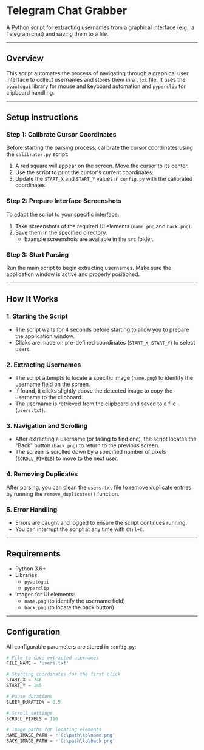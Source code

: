# Telegram Chat Grabber

A Python script for extracting usernames from a graphical interface (e.g., a Telegram chat) and saving them to a file.

---

## Overview

This script automates the process of navigating through a graphical user interface to collect usernames and stores them in a `.txt` file. It uses the `pyautogui` library for mouse and keyboard automation and `pyperclip` for clipboard handling.

---

## Setup Instructions

### Step 1: Calibrate Cursor Coordinates
Before starting the parsing process, calibrate the cursor coordinates using the `calibrator.py` script:
1. A red square will appear on the screen. Move the cursor to its center.
2. Use the script to print the cursor's current coordinates.
3. Update the `START_X` and `START_Y` values in `config.py` with the calibrated coordinates.

### Step 2: Prepare Interface Screenshots
To adapt the script to your specific interface:
1. Take screenshots of the required UI elements (`name.png` and `back.png`).
2. Save them in the specified directory.
   - Example screenshots are available in the `src` folder.

### Step 3: Start Parsing
Run the main script to begin extracting usernames. Make sure the application window is active and properly positioned.

---

## How It Works

### 1. Starting the Script
- The script waits for 4 seconds before starting to allow you to prepare the application window.
- Clicks are made on pre-defined coordinates (`START_X`, `START_Y`) to select users.

### 2. Extracting Usernames
- The script attempts to locate a specific image (`name.png`) to identify the username field on the screen.
- If found, it clicks slightly above the detected image to copy the username to the clipboard.
- The username is retrieved from the clipboard and saved to a file (`users.txt`).

### 3. Navigation and Scrolling
- After extracting a username (or failing to find one), the script locates the "Back" button (`back.png`) to return to the previous screen.
- The screen is scrolled down by a specified number of pixels (`SCROLL_PIXELS`) to move to the next user.

### 4. Removing Duplicates
After parsing, you can clean the `users.txt` file to remove duplicate entries by running the `remove_duplicates()` function.

### 5. Error Handling
- Errors are caught and logged to ensure the script continues running.
- You can interrupt the script at any time with `Ctrl+C`.

---

## Requirements

- Python 3.6+
- Libraries:
  - `pyautogui`
  - `pyperclip`
- Images for UI elements:
  - `name.png` (to identify the username field)
  - `back.png` (to locate the back button)

---

## Configuration

All configurable parameters are stored in `config.py`:

```python
# File to save extracted usernames
FILE_NAME = 'users.txt'

# Starting coordinates for the first click
START_X = 746
START_Y = 145

# Pause durations
SLEEP_DURATION = 0.5

# Scroll settings
SCROLL_PIXELS = 116

# Image paths for locating elements
NAME_IMAGE_PATH = r'C:\path\to\name.png'
BACK_IMAGE_PATH = r'C:\path\to\back.png'
